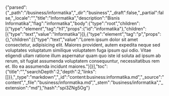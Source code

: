 {"parsed":{"_path":"/business/informatika","_dir":"business","_draft":false,"_partial":false,"_locale":"","title":"Informatika","description":"Bisnis Informatika","flag":"informatika","body":{"type":"root","children":[{"type":"element","tag":"h1","props":{"id":"informatika"},"children":[{"type":"text","value":"Informatika"}]},{"type":"element","tag":"p","props":{},"children":[{"type":"text","value":"Lorem ipsum dolor sit amet consectetur, adipisicing elit. Maiores provident, autem expedita neque sed voluptates voluptatum similique voluptatem fuga ipsum qui odio. Vitae eligendi ullam ratione illum aspernatur quam quo iste id soluta ad ipsum ab rerum, sit fugiat assumenda voluptatem consequuntur, necessitatibus rem et. Illo ea assumenda incidunt maiores."}]}],"toc":{"title":"","searchDepth":2,"depth":2,"links":[]}},"_type":"markdown","_id":"content:business:informatika.md","_source":"content","_file":"business/informatika.md","_stem":"business/informatika","_extension":"md"},"hash":"spi3ZNg5Og"}